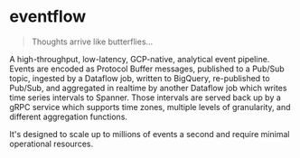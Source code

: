 # eventflow

> Thoughts arrive like butterflies…

A high-throughput, low-latency, GCP-native, analytical event pipeline. Events are encoded as
Protocol Buffer messages, published to a Pub/Sub topic, ingested by a Dataflow job, written to
BigQuery, re-published to Pub/Sub, and aggregated in realtime by another Dataflow job which writes
time series intervals to Spanner. Those intervals are served back up by a gRPC service which
supports time zones, multiple levels of granularity, and different aggregation functions.

It's designed to scale up to millions of events a second and require minimal operational resources.

